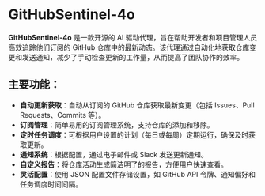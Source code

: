# GitHubSentinel-4o

**GitHubSentinel-4o** 是一款开源的 AI 驱动代理，旨在帮助开发者和项目管理人员高效追踪他们订阅的 GitHub 仓库中的最新动态。该代理通过自动化地获取仓库变更和发送通知，减少了手动检查更新的工作量，从而提高了团队协作的效率。

## 主要功能：
- **自动更新获取**：自动从订阅的 GitHub 仓库获取最新变更（包括 Issues、Pull Requests、Commits 等）。
- **订阅管理**：简单易用的订阅管理系统，支持仓库的添加和移除。
- **定时任务调度**：可根据用户设置的计划（每日或每周）定期运行，确保及时获取更新。
- **通知系统**：根据配置，通过电子邮件或 Slack 发送更新通知。
- **自定义报告**：将仓库活动生成简洁明了的报告，方便用户快速查看。
- **灵活配置**：使用 JSON 配置文件存储设置，如 GitHub API 令牌、通知偏好和任务调度时间间隔。

